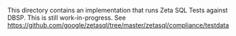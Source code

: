 This directory contains an implementation that runs Zeta SQL Tests against DBSP.
This is still work-in-progress.
See https://github.com/google/zetasql/tree/master/zetasql/compliance/testdata
